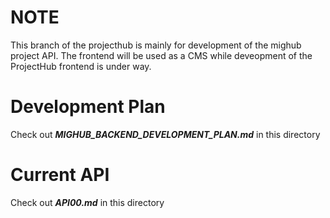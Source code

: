 # NOTE
This branch of the projecthub is mainly for development of the mighub project API. The frontend will be used as a CMS while deveopment of the ProjectHub frontend is under way.

# Development Plan
Check out ___MIGHUB_BACKEND_DEVELOPMENT_PLAN.md___ in this directory

# Current API
Check out ___API00.md___ in this directory

